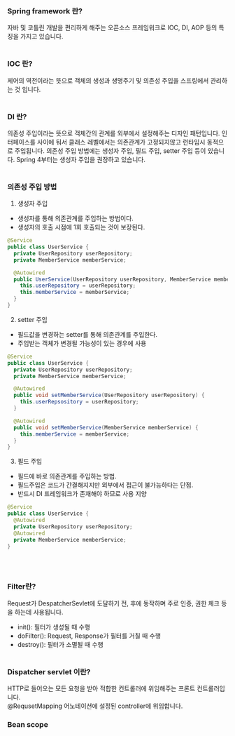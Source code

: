 ### Spring framework 란?
자바 및 코틀린 개발을 편리하게 해주는 오픈소스 프레임워크로 IOC, DI, AOP 등의 특징을 가지고 있습니다.
<br><br>
### IOC 란?
제어의 역전이라는 뜻으로 객체의 생성과 생명주기 및 의존성 주입을 스프링에서 관리하는 것 입니다.
<br><br>
### DI 란?
의존성 주입이라는 뜻으로 객체간의 관계를 외부에서 설정해주는 디자인 패턴입니다. 인터페이스를 사이에 둬서 클래스 레벨에서는 의존관계가 고정되지않고 런타임시 동적으로 주입됩니다.
의존성 주입 방법에는 생성자 주입, 필드 주입, setter 주입 등이 있습니다. Spring 4부터는 생성자 주입을 권장하고 있습니다. 
<br><br>
### 의존성 주입 방법
1. 생성자 주입
- 생성자를 통해 의존관계를 주입하는 방법이다.
- 생성자의 호출 시점에 1회 호출되는 것이 보장된다.
```java
@Service
public class UserService {
  private UserRepository userRepository;
  private MemberService memberService;

  @Autowired
  public UserService(UserRepository userRepository, MemberService memberService) {
    this.userRepository = userRepository;
    this.memberService = memberService;
  }
}
```
2. setter 주입
- 필드값을 변경하는 setter를 통해 의존관계를 주입한다.
- 주입받는 객체가 변경될 가능성이 있는 경우에 사용
```java
@Service
public class UserService {
  private UserRepository userRepository;
  private MemberService memberService;

  @Autowired
  public void setMemberService(UserRepository userRepository) {
    this.userRepsository = userRepository; 
  }

  @Autowired
  public void setMemberService(MemberService memberService) {
    this.memberService = memberService;
  }
}
```
3. 필드 주입
- 필드에 바로 의존관계를 주입하는 방법.
- 필드주입은 코드가 간결해지지만 외부에서 접근이 불가능하다는 단점.
- 반드시 DI 프레임워크가 존재해야 하므로 사용 지양
```java
@Service
public class UserService {
  @Autowired
  private UserRepository userRepository;
  @Autowired
  private MemberService memberService;
}
```
<br><br>
### Filter란?
Request가 DespatcherSevlet에 도달하기 전, 후에 동작하며 주로 인증, 권한 체크 등을 하는데 사용됩니다.<br>
- init(): 필터가 생성될 때 수행
- doFilter(): Request, Response가 필터를 거칠 때 수행
- destroy(): 필터가 소멸될 때 수행
<br><br>

### Dispatcher servlet 이란?
HTTP로 들어오는 모든 요청을 받아 적합한 컨트롤러에 위임해주는 프론트 컨트롤러입니다.<br>
@RequsetMapping 어노테이션에 설정된 controller에 위임합니다.

### Bean scope
